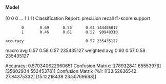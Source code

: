 #### Model
[0 0 0 ... 1 1 1]
Classification Report:
              precision    recall  f1-score   support

           0       0.69      0.55      0.61 144486817
           1       0.46      0.61      0.52  90948310

    accuracy                           0.57 235435127
   macro avg       0.57      0.58      0.57 235435127
weighted avg       0.60      0.57      0.58 235435127

Accuracy: 0.570340622960651
Confusion Matrix:
[[78932841 65553976]
 [35602934 55345376]]
Confusion Matrix (%):
[[33.52636542 27.84375332]
 [15.12218438 23.50769688]]
